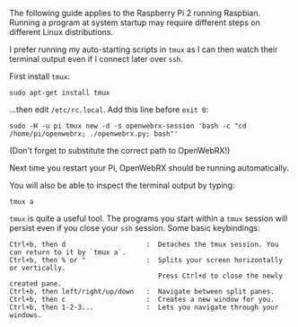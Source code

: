 The following guide applies to the Raspberry Pi 2 running Raspbian.
Running a program at system startup may require different steps on different Linux distributions.

I prefer running my auto-starting scripts in `tmux` as I can then watch their terminal output even if I connect later over `ssh`.

First install `tmux`:

    sudo apt-get install tmux

...then edit `/etc/rc.local`. Add this line before `exit 0`:

    sudo -H -u pi tmux new -d -s openwebrx-session 'bash -c "cd /home/pi/openwebrx; ./openwebrx.py; bash"'

(Don't forget to substitute the correct path to OpenWebRX!)

Next time you restart your Pi, OpenWebRX should be running automatically.

You will also be able to inspect the terminal output by typing:

    tmux a

`tmux` is quite a useful tool. The programs you start within a `tmux` session will persist even if you close your `ssh` session. Some basic keybindings:

    Ctrl+b, then d                    :  Detaches the tmux session. You can return to it by `tmux a`.
    Ctrl+b, then % or "               :  Splits your screen horizontally or vertically.
                                         Press Ctrl+d to close the newly created pane.
    Ctrl+b, then left/right/up/down   :  Navigate between split panes. 
    Ctrl+b, then c                    :  Creates a new window for you.
    Ctrl+b, then 1-2-3...             :  Lets you navigate through your windows.




